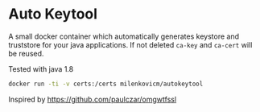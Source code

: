# Auto Keytool

A small docker container which automatically generates keystore and truststore for your java applications.
If not deleted `ca-key` and `ca-cert` will be reused. 

Tested with java 1.8

```bash
docker run -ti -v certs:/certs milenkovicm/autokeytool
```

Inspired by https://github.com/paulczar/omgwtfssl